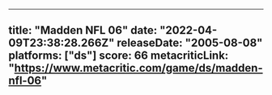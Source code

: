 
---
title: "Madden NFL 06"
date: "2022-04-09T23:38:28.266Z"
releaseDate: "2005-08-08"
platforms: ["ds"]
score: 66
metacriticLink: "https://www.metacritic.com/game/ds/madden-nfl-06"
---
